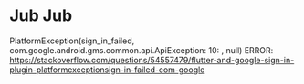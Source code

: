 # Jub Jub


PlatformException(sign_in_failed, com.google.android.gms.common.api.ApiException: 10: , null) ERROR:
https://stackoverflow.com/questions/54557479/flutter-and-google-sign-in-plugin-platformexceptionsign-in-failed-com-google
